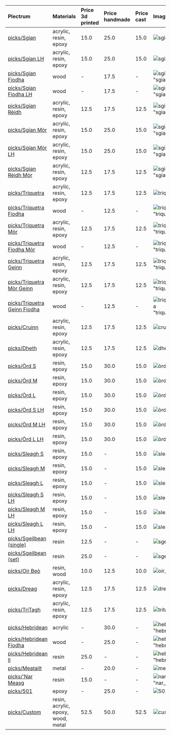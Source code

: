 | **Plectrum**                                              | **Materials**                      | **Price 3d printed**   | **Price handmade**   | **Price cast**   | **Image**                                                                                    |
|:----------------------------------------------------------|:-----------------------------------|:-----------------------|:---------------------|:-----------------|:---------------------------------------------------------------------------------------------|
| [picks/Sgian](sgian.md)                                   | acrylic, resin, epoxy              | 15.0                   | 25.0                 | 15.0             | ![sgian](../assets/img/sgian.jpg) "sgian"                                                    |
| [picks/Sgian LH](sgian_lh.md)                             | acrylic, resin, epoxy              | 15.0                   | 25.0                 | 15.0             | ![sgian](../assets/img/sgian.jpg) "sgian"                                                    |
| [picks/Sgian Fiodha](sgian_fiodha.md)                     | wood                               | -                      | 17.5                 | -                | ![sgian_fiodha](../assets/img/sgian_fiodha.jpg) "sgian_fiodha"                               |
| [picks/Sgian Fiodha LH](sgian_fiodha_lh.md)               | wood                               | -                      | 17.5                 | -                | ![sgian_fiodha](../assets/img/sgian_fiodha.jpg) "sgian_fiodha"                               |
| [picks/Sgian Rèidh](sgian_rèidh.md)                       | acrylic, resin, epoxy              | 12.5                   | 17.5                 | 12.5             | ![sgian_rèidh](../assets/img/sgian_rèidh.jpg) "sgian_rèidh"                                  |
| [picks/Sgian Mòr](sgian_mòr.md)                           | acrylic, resin, epoxy              | 15.0                   | 25.0                 | 15.0             | ![sgian_mòr](../assets/img/sgian_mòr.jpg) "sgian_mòr"                                        |
| [picks/Sgian Mòr LH](sgian_mòr_lh.md)                     | acrylic, resin, epoxy              | 15.0                   | 25.0                 | 15.0             | ![sgian_mòr](../assets/img/sgian_mòr.jpg) "sgian_mòr"                                        |
| [picks/Sgian Rèidh Mòr](sgian_rèidh_mòr.md)               | acrylic, resin, epoxy              | 12.5                   | 17.5                 | 12.5             | ![sgian_rèidh_mòr](../assets/img/sgian_rèidh_mòr.jpg) "sgian_rèidh_mòr"                      |
| [picks/Triquetra](triquetra.md)                           | acrylic, resin, epoxy              | 12.5                   | 17.5                 | 12.5             | ![triquetra](../assets/img/triquetra.jpg) "triquetra"                                        |
| [picks/Triquetra Fiodha](triquetra_fiodha.md)             | wood                               | -                      | 12.5                 | -                | ![triquetra_fiodha](../assets/img/triquetra_fiodha.jpg) "triquetra_fiodha"                   |
| [picks/Triquetra Mòr](triquetra_mòr.md)                   | acrylic, resin, epoxy              | 12.5                   | 17.5                 | 12.5             | ![triquetra_mòr](../assets/img/triquetra_mòr.jpg) "triquetra_mòr"                            |
| [picks/Triquetra Fiodha Mòr](triquetra_fiodha_mòr.md)     | wood                               | -                      | 12.5                 | -                | ![triquetra_fiodha_mòr](../assets/img/triquetra_fiodha_mòr.jpg) "triquetra_fiodha_mòr"       |
| [picks/Triquetra Geinn](triquetra_geinn.md)               | acrylic, resin, epoxy              | 12.5                   | 17.5                 | 12.5             | ![triquetra_geinn](../assets/img/triquetra_geinn.jpg) "triquetra_geinn"                      |
| [picks/Triquetra Mòr Geinn](triquetra_mòr_geinn.md)       | acrylic, resin, epoxy              | 12.5                   | 17.5                 | 12.5             | ![triquetra_mòr_geinn](../assets/img/triquetra_mòr_geinn.jpg) "triquetra_mòr_geinn"          |
| [picks/Triquetra Geinn Fiodha](triquetra_geinn_fiodha.md) | wood                               | -                      | 12.5                 | -                | ![triquetra_geinn_fiodha](../assets/img/triquetra_geinn_fiodha.jpg) "triquetra_geinn_fiodha" |
| [picks/Cruinn](cruinn.md)                                 | acrylic, resin, epoxy              | 12.5                   | 17.5                 | 12.5             | ![cruinn](../assets/img/cruinn.jpg) "cruinn"                                                 |
| [picks/Dheth](dheth.md)                                   | acrylic, resin, epoxy              | 12.5                   | 17.5                 | 12.5             | ![dheth](../assets/img/dheth.jpg) "dheth"                                                    |
| [picks/Òrd S](òrd_s.md)                                   | resin, epoxy                       | 15.0                   | 30.0                 | 15.0             | ![òrd](../assets/img/òrd.jpg) "òrd"                                                          |
| [picks/Òrd M](òrd_m.md)                                   | resin, epoxy                       | 15.0                   | 30.0                 | 15.0             | ![òrd](../assets/img/òrd.jpg) "òrd"                                                          |
| [picks/Òrd L](òrd_l.md)                                   | resin, epoxy                       | 15.0                   | 30.0                 | 15.0             | ![òrd](../assets/img/òrd.jpg) "òrd"                                                          |
| [picks/Òrd S LH](òrd_s_lh.md)                             | resin, epoxy                       | 15.0                   | 30.0                 | 15.0             | ![òrd](../assets/img/òrd.jpg) "òrd"                                                          |
| [picks/Òrd M LH](òrd_m_lh.md)                             | resin, epoxy                       | 15.0                   | 30.0                 | 15.0             | ![òrd](../assets/img/òrd.jpg) "òrd"                                                          |
| [picks/Òrd L LH](òrd_l_lh.md)                             | resin, epoxy                       | 15.0                   | 30.0                 | 15.0             | ![òrd](../assets/img/òrd.jpg) "òrd"                                                          |
| [picks/Sleagh S](sleagh_s.md)                             | resin, epoxy                       | 15.0                   | -                    | 15.0             | ![sleagh](../assets/img/sleagh.jpg) "sleagh"                                                 |
| [picks/Sleagh M](sleagh_m.md)                             | resin, epoxy                       | 15.0                   | -                    | 15.0             | ![sleagh](../assets/img/sleagh.jpg) "sleagh"                                                 |
| [picks/Sleagh L](sleagh_l.md)                             | resin, epoxy                       | 15.0                   | -                    | 15.0             | ![sleagh](../assets/img/sleagh.jpg) "sleagh"                                                 |
| [picks/Sleagh S LH](sleagh_s_lh.md)                       | resin, epoxy                       | 15.0                   | -                    | 15.0             | ![sleagh](../assets/img/sleagh.jpg) "sleagh"                                                 |
| [picks/Sleagh M LH](sleagh_m_lh.md)                       | resin, epoxy                       | 15.0                   | -                    | 15.0             | ![sleagh](../assets/img/sleagh.jpg) "sleagh"                                                 |
| [picks/Sleagh L LH](sleagh_l_lh.md)                       | resin, epoxy                       | 15.0                   | -                    | 15.0             | ![sleagh](../assets/img/sleagh.jpg) "sleagh"                                                 |
| [picks/Sgeilbean (single)](sgeilbean_(single).md)         | resin                              | 12.5                   | -                    | -                | ![sgeilbean](../assets/img/sgeilbean.jpg) "sgeilbean"                                        |
| [picks/Sgeilbean (set)](sgeilbean_(set).md)               | resin                              | 25.0                   | -                    | -                | ![sgeilbean](../assets/img/sgeilbean.jpg) "sgeilbean"                                        |
| [picks/Oir Beò](oir_beò.md)                               | resin, wood                        | 10.0                   | 12.5                 | 10.0             | ![oir_beò](../assets/img/oir_beò.jpg) "oir_beò"                                              |
| [picks/Dreag](dreag.md)                                   | acrylic, resin, epoxy              | 12.5                   | 17.5                 | 12.5             | ![dreag](../assets/img/dreag.jpg) "dreag"                                                    |
| [picks/TriTagh](tritagh.md)                               | acrylic, resin, epoxy              | 12.5                   | 17.5                 | 12.5             | ![tritagh](../assets/img/tritagh.jpg) "tritagh"                                              |
| [picks/Hebridean](hebridean.md)                           | acrylic                            | -                      | 30.0                 | -                | ![hebridean](../assets/img/hebridean.jpg) "hebridean"                                        |
| [picks/Hebridean Fiodha](hebridean_fiodha.md)             | wood                               | -                      | 25.0                 | -                | ![hebridean_fiodha](../assets/img/hebridean_fiodha.jpg) "hebridean_fiodha"                   |
| [picks/Hebridean II](hebridean_ii.md)                     | resin                              | 25.0                   | -                    | -                | ![hebridean_ii](../assets/img/hebridean_ii.jpg) "hebridean_ii"                               |
| [picks/Meatailt](meatailt.md)                             | metal                              | -                      | 20.0                 | -                | ![meatailt](../assets/img/meatailt.jpg) "meatailt"                                           |
| [picks/'Nar Measg](nar_measg.md)                          | resin                              | 15.0                   | -                    | -                | ![nar_measg](../assets/img/nar_measg.jpg) "nar_measg"                                        |
| [picks/501](501.md)                                       | epoxy                              | -                      | 25.0                 | -                | ![501](../assets/img/501.jpg) "501"                                                          |
| [picks/Custom](custom.md)                                 | resin, acrylic, epoxy, wood, metal | 52.5                   | 50.0                 | 52.5             | ![custom](../assets/img/custom.jpg) "custom"                                                 |